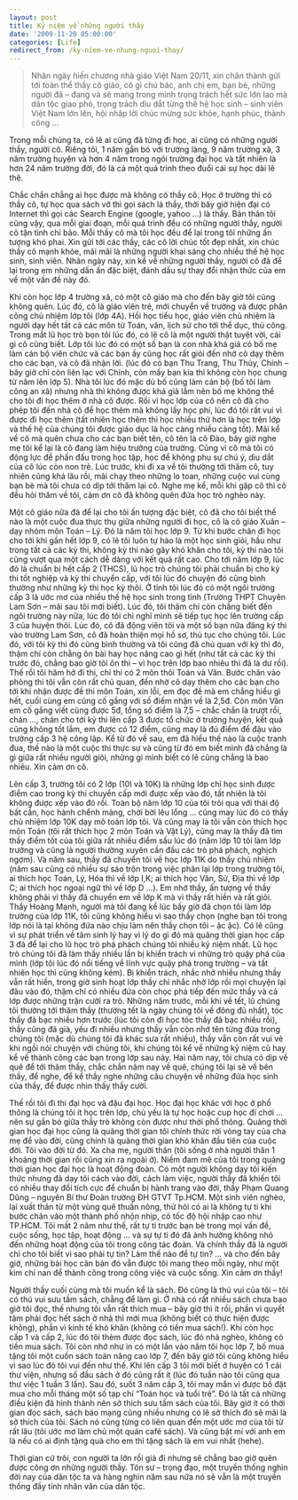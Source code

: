 ```yaml
---
layout: post
title: Kỷ niệm về những người thầy
date: '2009-11-20 05:00:00'
categories: [Life]
redirect_from: /ky-niem-ve-nhung-nguoi-thay/
---
```


> Nhân ngày hiến chương nhà giáo Việt Nam 20/11, xin chân thành gửi tới toàn thể thầy cô giáo, cô gì chú bác, anh chị em, bạn bè, những người đã – đang và sẽ mang trong mình trọng trách hết sức lớn lao mà dân tộc giao phó, trọng trách dìu dắt từng thế hệ học sinh – sinh viên Việt Nam lớn lên, hội nhập lời chúc mừng sức khỏe, hạnh phúc, thành công …

Trong mỗi chúng ta, có lẽ ai cũng đã từng đi học, ai cũng có những người thầy, người cô. Riêng tôi, 1 năm gắn bó với trường làng, 9 năm trường xã, 3 năm trường huyện và hơn 4 năm trong ngôi trường đại học và tất nhiên là hơn 24 năm trường đời, đó là cả một quá trình theo đuổi cái sự học dài lê thê.

Chắc chắn chẳng ai học được mà không có thầy cô. Học ở trường thì có thầy cô, tự học qua sách vở thì gọi sách là thầy, thời bây giờ hiện đại có Internet thì gọi các Search Engine (google, yahoo …) là thầy. Bản thân tôi cũng vậy, qua mỗi giai đoạn, mỗi quá trình đều có những người thầy, người cô tận tình chỉ bảo. Mỗi thầy cô mà tôi học đều để lại trong tôi những ấn tượng khó phai. Xin gửi tới các thầy, các cô lời chúc tốt đẹp nhất, xin chúc thầy cô mạnh khỏe, mãi mãi là những người khai sáng cho nhiều thế hệ học sinh, sinh viên. Nhân ngày này, xin kể về những người thầy, người cô đã để lại trong em những dấn ấn đặc biệt, đánh dấu sự thay đổi nhận thức của em về một vấn đề này đó.

Khi còn học lớp 4 trường xã, có một cô giáo mà cho đến bây giờ tôi cũng không quên. Lúc đó, cô là giáo viên trẻ, mới chuyển về trường và được phân công chủ nhiệm lớp tôi (lớp 4A). Hồi học tiểu học, giáo viên chủ nhiệm là người dạy hết tất cả các môn từ Toán, văn, lịch sử cho tới thể dục, thủ công. Trong mắt lũ học trò bọn tôi lúc đó, có lẽ cô là một người thật tuyệt vời, cái gì cô cũng biết. Lớp tôi lúc đó có một số bạn là con nhà khá giả có bố mẹ làm cán bộ viên chức và các bạn ấy cũng học rất giỏi đến nhờ cô dạy thêm cho các bạn, và cô đã nhận lời. (lúc đó có bạn Thu Trang, Thu Thủy, Chính – bây giờ chỉ còn liên lạc với Chính, còn mấy bạn kia thì không còn học chung từ năm lên lớp 5). Nhà tôi lúc đó mặc dù bố cũng làm cán bộ (bố tôi làm công an xã) nhưng nhà thì không được khá giả lắm nên bố mẹ không thể cho tôi đi học thêm ở nhà cô được. Rồi vì học lớp của cô nên cô đã cho phép tôi đến nhà cô để học thêm mà không lấy học phí, lúc đó tôi rất vui vì được đi học thêm (tất nhiên học thêm thì học nhiều thứ hơn là học trên lớp và thế hệ của chúng tôi được giáo dục là học càng nhiều càng tốt). Mãi kể về cô mà quên chưa cho các bạn biết tên, cô tên là cô Đào, bây giờ nghe mẹ tôi kể lại là cô đang làm hiệu trưởng của trường. Cũng vì cô mà tôi có động lực để phấn đấu trong học tập, học để không phụ sự chú ý, dìu dắt của cô lúc còn non trẻ. Lúc trước, khi đi xa về tôi thường tới thăm cô, tuy nhiên cũng khá lâu rồi, mãi chạy theo những lo toan, những cuộc vui cùng bạn bè mà tôi chưa có dịp tới thăm lại cô. Nghe mẹ kể, mỗi khi gặp cô thì cô đều hỏi thăm về tôi, cảm ơn cô đã không quên đứa học trò nghèo này.

Một cô giáo nữa đã để lại cho tôi ấn tượng đặc biệt, cô đã cho tôi biết thế nào là một cuộc đua thực thụ giữa những người đi học, cô là cô giáo Xuân – dạy nhóm môn Toán – Lý. Đó là năm tôi học lớp 9. Từ khi bước chân đi học cho tới khi gần hết lớp 9, có lẽ tôi luôn tự hào là một học sinh giỏi, hầu như trong tất cả các kỳ thi, không kỳ thi nào gây khó khăn cho tôi, kỳ thi nào tôi cũng vượt qua một cách dễ dàng với kết quả rất cao. Cho tới năm lớp 9, lúc đó là chuẩn bị hết cấp 2 (THCS), lũ học trò chúng tôi phải chuẩn bị cho kỳ thi tốt nghiệp và kỳ thi chuyển cấp, với tôi lúc đó chuyện đó cũng bình thường như những kỳ thi học kỳ thôi. Ở tỉnh tôi lúc đó có một ngôi trường cấp 3 là ước mơ của nhiều thế hệ học sinh trong tỉnh (Trường THPT Chuyên Lam Sơn – mãi sau tôi mới biết). Lúc đó, tôi thậm chí còn chẳng biết đến ngôi trường này nữa, lúc đó tôi chỉ nghĩ mình sẽ tiếp tục học lên trường cấp 3 của huyện thôi. Lúc đó, cô đã động viên tôi và một số bạn nữa đăng ký thi vào trường Lam Sơn, cô đã hoàn thiện mọi hồ sơ, thủ tục cho chúng tôi. Lúc đó, với tôi kỳ thi đó cũng bình thường và tôi cũng đã chủ quan với kỳ thì đó, thậm chí còn chẳng ôn bài hay học nâng cao gì hết (như tất cả các kỳ thi trước đó, chẳng bao giờ tôi ôn thi – vì học trên lớp bao nhiêu thi đã là dư rồi). Thế rồi tôi hăm hở đi thi, chỉ thi có 2 môn thôi Toán và Văn. Bước chân vào phòng thi tôi vẫn còn rất chủ quan, đến nhờ cô dạy thêm cho các bạn cho tới khi nhận được đề thi môn Toán, xin lỗi, em đọc đề mà em chẳng hiểu gì hết, cuối cùng em cũng cố gắng với số điểm nhận về là 2,5đ. Còn môn Văn em cố gắng viết cũng được 5đ, tổng số điểm là 7,5 – chắc chắn là trượt rồi, chán …, chán cho tới kỳ thi lên cấp 3 được tổ chức ở trường huyện, kết quả cũng không tốt lắm, em được có 12 điểm, cũng may là đủ điểm để đậu vào trường cấp 3 hệ công lập. Kể từ đó về sau, em đã hiểu thế nào là cuộc tranh đua, thế nào là một cuộc thi thực sự và cũng từ đó em biết mình đã chẳng là gì giữa rất nhiều người giỏi, những gì mình biết có lẽ cũng chẳng là bao nhiêu. Xin cảm ơn cô.

Lên cấp 3, trường tôi có 2 lớp (10I và 10K) là những lớp chỉ học sinh được điểm cao trong kỳ thi chuyển cấp mới được xếp vào đó, tất nhiên là tôi không được xếp vào đó rồi. Toàn bộ năm lớp 10 của tôi trôi qua với thái độ bất cần, học hành chểnh mảng, chời bời lêu lổng … cũng may lúc đó có thầy chủ nhiệm lớp 10K dạy mô toán lớp tôi. Và cũng may là tôi vẫn còn thích học môn Toán (tôi rất thích học 2 môn Toán và Vật Lý), cũng may là thầy đã tìm thấy điểm tốt của tôi giữa rất nhiều điểm sấu lúc đó (năm lớp 10 tôi làm lớp trưởng và cũng là người thường xuyên cần đầu các trò phá phách, nghịch ngợm). Và năm sau, thầy đã chuyển tôi về học lớp 11K do thầy chủ nhiệm (năm sau cũng có nhiều sự sáo trộn trong việc phân lại lớp trong trường tôi, ai thích học Toán, Lý, Hóa thì về lớp I,K; ai thích học Văn, Sử, Địa thì về lớp C; ai thích học ngoại ngữ thì về lớp D …). Em nhớ thầy, ấn tượng về thầy không phải vì thầy đã chuyển em về lớp K mà vì thầy rất hiền và rất giỏi. Thầy Hoàng Mạnh, người mà tôi đang kể lúc bấy giờ đã chọn tôi làm lớp trường của lớp 11K, tôi cũng không hiểu vì sao thầy chọn (nghe bạn tôi trong lớp nói là tại không đứa nào chịu làm nên thầy chọn tôi – ặc ặc). Có lẽ cũng vì sự phát triển về tâm sinh lý hay vì lý do gì đó mà quãng thời gian học cấp 3 đã để lại cho lũ học trò phá phách chúng tôi nhiều kỷ niệm nhất. Lũ học trò chúng tôi đã làm thầy nhiều lần bị khiển trách vì những trò quậy phá của mình (lớp tôi lúc đó nổi tiếng về lĩnh vực quậy phá trong trường – và tất nhiên học thì cũng không kém). Bị khiển trách, nhắc nhở nhiều nhưng thầy vẫn rất hiền, trong giờ sinh hoạt lớp thầy chỉ nhắc nhở lớp rồi mọi chuyện lại đâu vào đó, thậm chí có nhiều đứa còn chọc phá tiếp đến mức thầy và cả lớp được những trận cười ra trò. Những năm trước, mỗi khi về tết, lũ chúng tôi thường tới thăm thầy (thường tết là ngày chúng tôi về đông đủ nhất), tóc thầy đã bạc nhiều hơn trước (lúc tôi còn đi học tóc thầy đã bạc nhiều rồi), thầy cũng đã già, yếu đi nhiều nhưng thầy vẫn còn nhớ tên từng đứa trong chúng tôi (mặc dù chúng tôi đã khác sưa rất nhiều), thầy vẫn còn rất vui vẻ khi ngồi nói chuyện với chúng tôi, khi chúng tôi kể về những kỷ niệm cũ hay kể về thành công các bạn trong lớp sau này. Hai năm nay, tôi chưa có dịp về quê để tới thăm thầy, chắc chắn năm nay về quê, chúng tôi lại sẽ về bên thầy, để nghe, để kể thầy nghe những câu chuyện về những đứa học sinh của thầy, để được nhìn thấy thầy cười.

Thế rồi tôi đi thi đại học và đậu đại học. Học đại học khác với học ở phổ thông là chúng tôi ít học trên lớp, chủ yếu là tự học hoặc cup học đi chơi … nên sự gắn bó giữa thầy trò không còn được như thời phổ thông. Quãng thời gian học đại học cũng là quãng thời gian tôi chính thức rời vòng tay của cha mẹ để vào đời, cũng chính là quãng thời gian khó khăn đầu tiên của cuộc đời. Tôi vào đời từ đó. Xa cha mẹ, người thân (tôi sống ở nhà người thân 1 khoảng thời gian rồi cũng xin ra ngoài ở). Niềm đam mê của tôi trong quảng thời gian học đại học là hoạt động đoàn. Có một người không dạy tôi kiến thức nhưng đã dạy tôi cách vào đời, cách làm việc, người thầy đã khiến tôi có nhiều thay đổi tích cực để chuẩn bị hành trang vào đời, thầy Phạm Quang Dũng – nguyên Bí thư Đoàn trường ĐH GTVT Tp.HCM. Một sinh viên nghèo, lại xuất thân từ một vùng quê thuần nông, thử hỏi có ai là không tự ti khi bước chân vào một thành phố nhộn nhịp, có tốc độ hội nhập cao như TP.HCM. Tôi mất 2 năm như thế, rất tự ti trước bạn bè trong mọi vấn đề, cuộc sống, học tập, hoạt động … và sự tự ti đó đã ảnh hưởng không nhỏ đến những hoạt động của tôi trong công tác đoàn. Và chính thầy đã là người chỉ cho tôi biết vì sao phải tự tin? Làm thế nào để tự tin? … và cho đến bây giờ, những bài học căn bản đó vẫn được tôi mang theo mỗi ngày, như một kim chỉ nan để thành công trong công việc và cuộc sống. Xin cảm ơn thầy!

Người thầy cuối cùng mà tôi muốn kể là sách. Đó cũng là thú vui của tôi – tôi có thú vui sưu tầm sách, chẳng để làm gì. Ở nhà có rất nhiều sách chưa bao giờ tôi đọc, thế nhưng tôi vẫn rất thích mua – bây giờ thì ít rồi, phần vì quyết tâm phải đọc hết sách ở nhà thì mới mua (không biết có thực hiện được không), phần vì kinh tế khó khăn (không có tiền mua sách!). Khi còn học cấp 1 và cấp 2, lúc đó tôi thèm được đọc sách, lúc đó nhà nghèo, không có tiền mua sách. Tôi còn nhớ như in có một lần vào năm tôi học lớp 7, bố mua tặng tôi một cuốn sách toán nâng cao lớp 7, đến bây giờ tôi cũng không hiểu vì sao lúc đó tôi vui đến như thế. Khi lên cấp 3 tôi mới biết ở huyện có 1 cái thư viện, nhưng số đầu sách ở đó cũng rất ít (lúc đó tuần nào tôi cũng qua thư việc 1 tuần 3 lần). Sau đó, suốt 3 năm cấp 3, tôi may mắn vì được bố đặt mua cho mỗi tháng một số tạp chí “Toán học và tuổi trẻ”. Đó là tất cả những điều kiện đã hình thành nên sở thích sưu tầm sách của tôi. Bây giờ ít có thời gian đọc sách, sách báo mạng cũng nhiều nhưng có lẽ sở thích đó sẽ mãi là sở thích của tôi. Sách nó cũng từng có liên quan đến một ước mơ của tôi từ rất lâu (tôi ước mơ làm chủ một quán café sách). Và cũng bật mí với anh em là nếu có ai định tặng quà cho em thì tặng sách là em vui nhất (hehe).

Thời gian cứ trôi, con người ta lớn rồi già đi nhưng sẽ chẳng bao giờ quên được công ơn những người thầy. Tôn sư – trọng đạo, một truyền thống nghìn đời nay của dân tộc ta và hàng nghìn năm sau nữa nó sẽ vẫn là một truyền thống đầy tính nhân văn của dân tộc.
